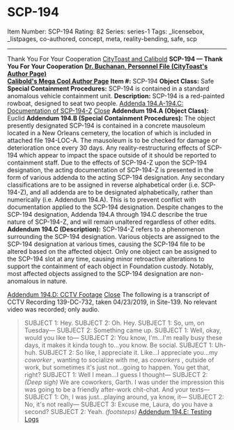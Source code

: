 # SCP-194
Item Number: SCP-194
Rating: 82
Series: series-1
Tags: _licensebox, _listpages, co-authored, concept, meta, reality-bending, safe, scp

---

Thank You For Your Cooperation
[CityToast and Calibold](javascript:;)
**SCP-194 — Thank You For Your Cooperation**
**[Dr. Buchanan, Personnel File (CityToast's Author Page)](/reixis-personnel-file)**  
**[Calibold's Mega Cool Author Page](/calibri-bold-s-mega-cool-author-page)**
**Item #:** SCP-194
**Object Class:** Safe
**Special Containment Procedures:** SCP-194 is contained in a standard anomalous vehicle containment unit.
**Description:** SCP-194 is a red-painted rowboat, designed to seat two people.
[Addenda 194.A-194.C: Documentation of SCP-194-Z](javascript:;)
[Close](javascript:;)
**Addendum 194.A (Object Class):** Euclid
**Addendum 194.B (Special Containment Procedures):** The object presently designated SCP-194 is contained in a concrete mausoleum located in a New Orleans cemetery, the location of which is included in attached file 194-LOC-A. The mausoleum is to be checked for damage or deterioration once every 30 days. Any reality-restructuring effects of SCP-194 which appear to impact the space outside of it should be reported to containment staff.
Due to the effects of SCP-194-Z upon the SCP-194 designation, the acting documentation of SCP-194-Z is presented in the form of various addenda to the acting SCP-194 designation. Any secondary classifications are to be assigned in reverse alphabetical order (i.e. SCP-194-Z), and all addenda are to be designated alphabetically, rather than numerically (i.e. Addendum 194.A). This is to prevent conflict with documentation applied to the SCP-194 designation.
Despite changes to the SCP-194 designation, Addenda 194.A through 194.C describe the true nature of SCP-194-Z, and will remain unaltered regardless of other edits.
**Addendum 194.C (Description):** SCP-194-Z refers to a phenomenon surrounding the SCP-194 designation. Various objects are assigned to the SCP-194 designation at various times, causing the SCP-194 file to be altered based on the affected object. Only one object can be assigned to the SCP-194 slot at any time, causing minor retroactive alterations to support the containment of each object in Foundation custody.
Notably, most affected objects assigned to the SCP-194 designation are non-anomalous in nature.
  

[Addendum 194.D: CCTV Footage](javascript:;)
[Close](javascript:;)
The following is a transcript of CCTV Recording 139-DC-732, taken 04/23/2019, in Site-139. No relevant video was recorded; only audio.
> SUBJECT 1: Hey.
> SUBJECT 2: Oh. Hey.
> SUBJECT 1: So, um, on Tuesday—
> SUBJECT 2: Something came up.
> SUBJECT 1: Well, okay, would you like to—
> SUBJECT 2: You know, I'm…I'm really busy these days, it makes it kinda tough to…you know. Be social.
> SUBJECT 1: Uh-huh.
> SUBJECT 2: So like, I appreciate it. Like…I appreciate you…my _coworker_ , wanting to socialize with me, as _coworkers_ , outside of work, but sometimes it's just not…going to happen. You get that, right?
> SUBJECT 1: Well I mean…I guess I thought—
> SUBJECT 2: _(Deep sigh)_ We are coworkers, Garth. I was under the impression this was going to be a friendly after-work chit-chat. And your texts—
> SUBJECT 1: Oh, I was just…playing around, ya know, it—
> SUBJECT 2: No, it's not really—
> SUBJECT 3: Excuse me, Laura, do you have a second?
> SUBJECT 2: Yeah. _(footsteps)_
[Addendum 194.E: Testing Logs](http://www.scp-wiki.net/scp-194/offset/1)